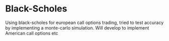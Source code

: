 # Black-Scholes
Using black-scholes for european call options trading, tried to test accuracy by implementing a monte-carlo simulation. Will develop to implement American call options etc
